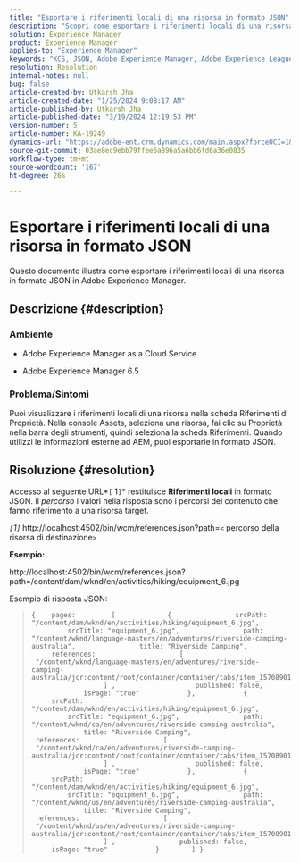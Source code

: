 ```yaml
---
title: "Esportare i riferimenti locali di una risorsa in formato JSON"
description: "Scopri come esportare i riferimenti locali di una risorsa in formato JSON in Adobe Experience Manager"
solution: Experience Manager
product: Experience Manager
applies-to: "Experience Manager"
keywords: "KCS, JSON, Adobe Experience Manager, Adobe Experience League, Proprietà, AEM"
resolution: Resolution
internal-notes: null
bug: false
article-created-by: Utkarsh Jha
article-created-date: "1/25/2024 9:08:17 AM"
article-published-by: Utkarsh Jha
article-published-date: "3/19/2024 12:19:53 PM"
version-number: 5
article-number: KA-19249
dynamics-url: "https://adobe-ent.crm.dynamics.com/main.aspx?forceUCI=1&pagetype=entityrecord&etn=knowledgearticle&id=4ccfb441-61bb-ee11-a569-6045bd006b3d"
source-git-commit: 03ae8ec9ebb79ffee6a896a5a6bb6fd6a36e0835
workflow-type: tm+mt
source-wordcount: '167'
ht-degree: 26%

---
```


# Esportare i riferimenti locali di una risorsa in formato JSON


Questo documento illustra come esportare i riferimenti locali di una risorsa in formato JSON in Adobe Experience Manager.

## Descrizione {#description}


### <b>Ambiente</b>

- Adobe Experience Manager as a Cloud Service


- Adobe Experience Manager 6.5


### <b>Problema/Sintomi</b>

Puoi visualizzare i riferimenti locali di una risorsa nella scheda Riferimenti di Proprietà. Nella console Assets, seleziona una risorsa, fai clic su Proprietà nella barra degli strumenti, quindi seleziona la scheda Riferimenti. Quando utilizzi le informazioni esterne ad AEM, puoi esportarle in formato JSON.


## Risoluzione {#resolution}


Accesso al seguente URL*`[` 1`]`* restituisce <b>Riferimenti locali</b> in formato JSON. Il *percorso* i valori nella risposta sono i percorsi del contenuto che fanno riferimento a una risorsa target.

*`[`1`]`<b>* </b>http://localhost:4502/bin/wcm/references.json?path=`<` percorso della risorsa di destinazione`>`



<b>Esempio:</b>

http://localhost:4502/bin/wcm/references.json?path=/content/dam/wknd/en/activities/hiking/equipment_6.jpg

Esempio di risposta JSON:


> ```
> {    pages:         [             {                srcPath: "/content/dam/wknd/en/activities/hiking/equipment_6.jpg",                srcTitle: "equipment_6.jpg",                path: "/content/wknd/language-masters/en/adventures/riverside-camping-australia",                title: "Riverside Camping",                references:                     [                         "/content/wknd/language-masters/en/adventures/riverside-camping-australia/jcr:content/root/container/container/tabs/item_1570890147607/par0/image/fileReference"                    ] ,                    published: false,                    isPage: "true"            },            {                srcPath: "/content/dam/wknd/en/activities/hiking/equipment_6.jpg",                srcTitle: "equipment_6.jpg",                path: "/content/wknd/ca/en/adventures/riverside-camping-australia",                title: "Riverside Camping",                references:                     [                         "/content/wknd/ca/en/adventures/riverside-camping-australia/jcr:content/root/container/container/tabs/item_1570890147607/par0/image/fileReference"                    ] ,                    published: false,                    isPage: "true"            },            {                srcPath: "/content/dam/wknd/en/activities/hiking/equipment_6.jpg",                srcTitle: "equipment_6.jpg",                path: "/content/wknd/us/en/adventures/riverside-camping-australia",                title: "Riverside Camping",                references:                     [                         "/content/wknd/us/en/adventures/riverside-camping-australia/jcr:content/root/container/container/tabs/item_1570890147607/par0/image/fileReference"                    ] ,                published: false,                isPage: "true"            }        ] }
> ```

